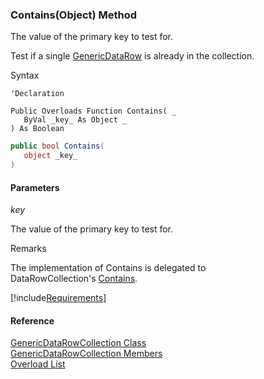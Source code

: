 ﻿### Contains(Object) Method

The value of the primary key to test for.

Test if a single [GenericDataRow](fcSDK~FChoice.Foundation.GenericDataRow.md) is already in the collection.

Syntax

```vbnet
'Declaration

Public Overloads Function Contains( _
   ByVal _key_ As Object _
) As Boolean
```

```csharp
public bool Contains( 
   object _key_
)
```

#### Parameters

_key_

The value of the primary key to test for.

Remarks

The implementation of Contains is delegated to DataRowCollection's [Contains](ms-help://MS.NETFrameworkSDKv1.1/cpref/html/frlrfsystemdatadatarowcollectionclasscontainstopic.htm).

[!include[Requirements](../partials/requirements.md)]

#### Reference

[GenericDataRowCollection Class](fcSDK~FChoice.Foundation.GenericDataRowCollection.md)  
[GenericDataRowCollection Members](fcSDK~FChoice.Foundation.GenericDataRowCollection_members.md)  
[Overload List](fcSDK~FChoice.Foundation.GenericDataRowCollection~Contains.md)